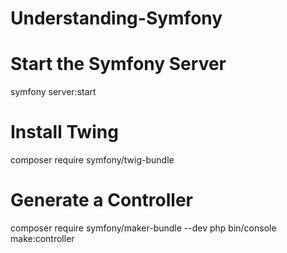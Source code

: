 ﻿# Understanding-Symfony
# Start the Symfony Server
symfony server:start
# Install Twing
composer require symfony/twig-bundle
# Generate a Controller
composer require symfony/maker-bundle --dev
php bin/console make:controller
